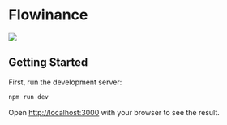 # Flowinance
![](https://ik.imagekit.io/manuelalferez/flowinance/Group%204_jblZjJ0I-.png?updatedAt=1697888155172)

## Getting Started

First, run the development server:

```bash
npm run dev
```

Open [http://localhost:3000](http://localhost:3000) with your browser to see the result.
